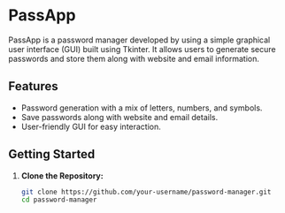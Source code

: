 # PassApp

PassApp is a password manager developed by using  a simple graphical user interface (GUI) built using Tkinter. It allows users to generate secure passwords and store them along with website and email information.

## Features

- Password generation with a mix of letters, numbers, and symbols.
- Save passwords along with website and email details.
- User-friendly GUI for easy interaction.

## Getting Started

1. **Clone the Repository:**
   ```bash
   git clone https://github.com/your-username/password-manager.git
   cd password-manager
